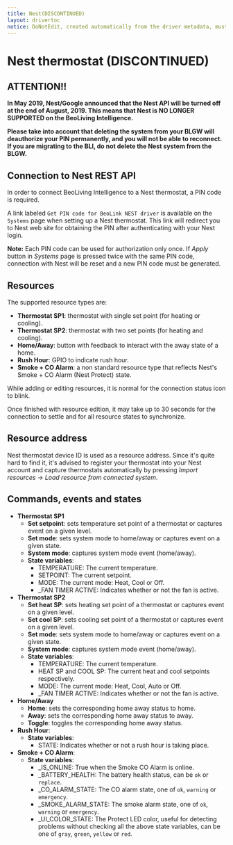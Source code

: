 ```yaml
---
title: Nest(DISCONTINUED)
layout: drivertoc
notice: DoNotEdit, created automatically from the driver metadata, must be updated on the driver itself
---
```

Nest thermostat (DISCONTINUED)
===============

## ATTENTION!!

**In May 2019, Nest/Google announced that the Nest API will be turned off at the end of August, 2019. This means that Nest is NO LONGER SUPPORTED on the BeoLiving Intelligence.**

**Please take into account that deleting the system from your BLGW will deauthorize your PIN permanently, and you will not be able to reconnect. If you are migrating to the BLI, do not delete the Nest system from the BLGW.**

Connection to Nest REST API
--------------------------------------

In order to connect BeoLiving Intelligence to a Nest thermostat, a PIN code
is required.

A link labeled `Get PIN code for BeoLink NEST driver` is available on
the `Systems` page when setting up a Nest thermostat. This link will
redirect you to Nest web site for obtaining the PIN after
authenticating with your Nest login.

**Note:** Each PIN code can be used for authorization only once. If
*Apply* button in *Systems* page is pressed twice with the same PIN
code, connection with Nest will be reset and a new PIN code must be
generated.

Resources
--------------------

The supported resource types are:

 + **Thermostat SP1**: thermostat with single set point (for heating or cooling).
 + **Thermostat SP2**: thermostat with two set points (for heating and cooling).
 + **Home/Away**: button with feedback to interact with the away state of a home.
 + **Rush Hour**: GPIO to indicate rush hour.
 + **Smoke + CO Alarm**: a non standard resource type that reflects Nest's Smoke + CO Alarm (Nest Protect) state.

While adding or editing resources, it is normal for the connection
status icon to blink.

Once finished with resource edition, it may take up to 30 seconds for
the connection to settle and for all resource states to synchronize.

Resource address
-----------------------

Nest thermostat device ID is used as a resource address. Since it's
quite hard to find it, it's advised to register your thermostat into
your Nest account and capture thermostats automatically by pressing
*Import resources* → *Load resource from connected system*.

Commands, events and states
-----------------
 + **Thermostat SP1**
   - **Set setpoint**: sets temperature set point of a thermostat or captures event on a given level.
   - **Set mode**: sets system mode to home/away or captures event on a given state.
   - **System mode**: captures system mode event (home/away).
   - **State variables**:
     + TEMPERATURE: The current temperature.
     + SETPOINT: The current setpoint.
     + MODE: The current mode: Heat, Cool or Off.
     + \_FAN TIMER ACTIVE: Indicates whether or not the fan is active.
 + **Thermostat SP2**
   - **Set heat SP**: sets heating set point of a thermostat or captures event on a given level.
   - **Set cool SP**: sets cooling set point of a thermostat or captures event on a given level.
   - **Set mode**: sets system mode to home/away or captures event on a given state.
   - **System mode**: captures system mode event (home/away).
   - **State variables**:
     + TEMPERATURE: The current temperature.
     + HEAT SP and COOL SP: The current heat and cool setpoints respectively.
     + MODE: The current mode: Heat, Cool, Auto or Off.
     + \_FAN TIMER ACTIVE: Indicates whether or not the fan is active.
 + **Home/Away**
   - **Home**: sets the corresponding home away status to home.
   - **Away**: sets the corresponding home away status to away.
   - **Toggle**: toggles the corresponding home away status.
 + **Rush Hour**:
   - **State variables**:
     + STATE: Indicates whether or not a rush hour is taking place.
 + **Smoke + CO Alarm**:
   - **State variables**:
     + \_IS\_ONLINE: True when the Smoke CO Alarm is online.
     + \_BATTERY\_HEALTH: The battery health status, can be `ok` or `replace`.
     + \_CO\_ALARM\_STATE: The CO alarm state, one of `ok`, `warning` or `emergency`.
     + \_SMOKE\_ALARM\_STATE: The smoke alarm state, one of `ok`, `warning` or `emergency`.
     + \_UI\_COLOR\_STATE: The Protect LED color, useful for detecting problems without checking all the above state variables, can be one of `gray`, `green`, `yellow` or `red`.
